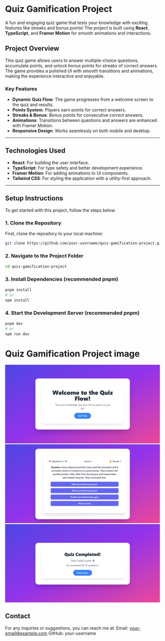 # **Quiz Gamification Project**

A fun and engaging quiz game that tests your knowledge with exciting features like streaks and bonus points! The project is built using **React**, **TypeScript**, and **Framer Motion** for smooth animations and interactions.

## **Project Overview**

This quiz game allows users to answer multiple-choice questions, accumulate points, and unlock bonus points for streaks of correct answers. The game provides a polished UI with smooth transitions and animations, making the experience interactive and enjoyable.

### **Key Features**
- **Dynamic Quiz Flow**: The game progresses from a welcome screen to the quiz and results.
- **Points System**: Players earn points for correct answers.
- **Streaks & Bonus**: Bonus points for consecutive correct answers.
- **Animations**: Transitions between questions and answers are enhanced with Framer Motion.
- **Responsive Design**: Works seamlessly on both mobile and desktop.

---

## **Technologies Used**
- **React**: For building the user interface.
- **TypeScript**: For type safety and better development experience.
- **Framer Motion**: For adding animations to UI components.
- **Tailwind CSS**: For styling the application with a utility-first approach.

---

## **Setup Instructions**

To get started with this project, follow the steps below.

### **1. Clone the Repository**

First, clone the repository to your local machine:

```bash
git clone https://github.com/your-username/quiz-gamification-project.git
```

### **2. Navigate to the Project Folder**

```bash
cd quiz-gamification-project
```
### **3. Install Dependencies (recommended pnpm)**

```bash
pnpm install 
# or
npm install

```

### **4. Start the Development Server (recommended pnpm)**

```bash
pnpm dev
# or
npm run dev
```

# Quiz Gamification Project image

![Quiz App UI](./src/assets/Screenshot%202025-02-07%20140350.png)
![Quiz App UI](./src/assets/Screenshot%202025-02-07%20140404.png)
![Quiz App UI](./src/assets/Screenshot%202025-02-07%20140417.png)


## **Contact**

For any inquiries or suggestions, you can reach me at:
Email: your-email@example.com
GitHub: your-username



